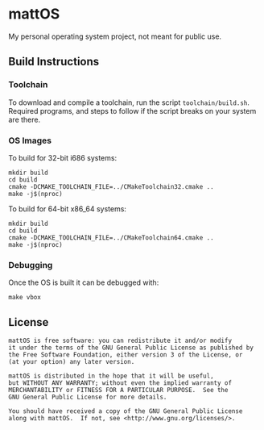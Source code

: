 # mattOS

My personal operating system project, not meant for public use.

## Build Instructions

### Toolchain

To download and compile a toolchain, run the script ```toolchain/build.sh```. Required programs, and steps to follow if the script breaks on your system are there.

### OS Images

To build for 32-bit i686 systems:

```
mkdir build
cd build
cmake -DCMAKE_TOOLCHAIN_FILE=../CMakeToolchain32.cmake ..
make -j$(nproc)
```

To build for 64-bit x86_64 systems:

```
mkdir build
cd build
cmake -DCMAKE_TOOLCHAIN_FILE=../CMakeToolchain64.cmake ..
make -j$(nproc)
```

### Debugging

Once the OS is built it can be debugged with:

```
make vbox
```

## License

```
mattOS is free software: you can redistribute it and/or modify
it under the terms of the GNU General Public License as published by
the Free Software Foundation, either version 3 of the License, or
(at your option) any later version.

mattOS is distributed in the hope that it will be useful,
but WITHOUT ANY WARRANTY; without even the implied warranty of
MERCHANTABILITY or FITNESS FOR A PARTICULAR PURPOSE.  See the
GNU General Public License for more details.

You should have received a copy of the GNU General Public License
along with mattOS.  If not, see <http://www.gnu.org/licenses/>.
```